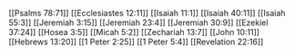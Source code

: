[[Psalms 78:71]]
[[Ecclesiastes 12:11]]
[[Isaiah 11:1]]
[[Isaiah 40:11]]
[[Isaiah 55:3]]
[[Jeremiah 3:15]]
[[Jeremiah 23:4]]
[[Jeremiah 30:9]]
[[Ezekiel 37:24]]
[[Hosea 3:5]]
[[Micah 5:2]]
[[Zechariah 13:7]]
[[John 10:11]]
[[Hebrews 13:20]]
[[1 Peter 2:25]]
[[1 Peter 5:4]]
[[Revelation 22:16]]
